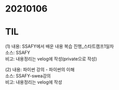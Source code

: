 # 20210106
# TIL

(1)
내용: SSAFY에서 배운 내용 복습 진행_스타트캠프1일차 <br>
소스: SSAFY <br>
비고: 내용정리는 velog에 작성(private으로 작성) <br>

(2)
내용: 파이썬 강의 - 파이썬의 이해  <br>
소스: SSAFY-swea강의 <br>
비고: 내용정리는 velog에 작성 <br>
